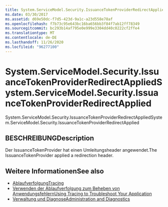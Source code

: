 ```yaml
---
title: System.ServiceModel.Security.IssuanceTokenProviderRedirectApplied
ms.date: 03/30/2017
ms.assetid: d69e50dc-f7d5-423d-9a1c-a23d558e78af
ms.openlocfilehash: f7b73c95e643bc16ba656bb3f84f7ab12ff78349
ms.sourcegitcommit: bc293b14af795e0e999e3304dd40c0222cf2ffe4
ms.translationtype: MT
ms.contentlocale: de-DE
ms.lasthandoff: 11/26/2020
ms.locfileid: "96277100"
---
```

# <a name="systemservicemodelsecurityissuancetokenproviderredirectapplied"></a><span data-ttu-id="25aca-102">System.ServiceModel.Security.IssuanceTokenProviderRedirectApplied</span><span class="sxs-lookup"><span data-stu-id="25aca-102">System.ServiceModel.Security.IssuanceTokenProviderRedirectApplied</span></span>

<span data-ttu-id="25aca-103">System.ServiceModel.Security.IssuanceTokenProviderRedirectApplied</span><span class="sxs-lookup"><span data-stu-id="25aca-103">System.ServiceModel.Security.IssuanceTokenProviderRedirectApplied</span></span>  
  
## <a name="description"></a><span data-ttu-id="25aca-104">BESCHREIBUNG</span><span class="sxs-lookup"><span data-stu-id="25aca-104">Description</span></span>  

 <span data-ttu-id="25aca-105">Der IssuanceTokenProvider hat einen Umleitungsheader angewendet.</span><span class="sxs-lookup"><span data-stu-id="25aca-105">The IssuanceTokenProvider applied a redirection header.</span></span>  
  
## <a name="see-also"></a><span data-ttu-id="25aca-106">Weitere Informationen</span><span class="sxs-lookup"><span data-stu-id="25aca-106">See also</span></span>

- [<span data-ttu-id="25aca-107">Ablaufverfolgung</span><span class="sxs-lookup"><span data-stu-id="25aca-107">Tracing</span></span>](index.md)
- [<span data-ttu-id="25aca-108">Verwenden der Ablaufverfolgung zum Beheben von Anwendungsfehlern</span><span class="sxs-lookup"><span data-stu-id="25aca-108">Using Tracing to Troubleshoot Your Application</span></span>](using-tracing-to-troubleshoot-your-application.md)
- [<span data-ttu-id="25aca-109">Verwaltung und Diagnose</span><span class="sxs-lookup"><span data-stu-id="25aca-109">Administration and Diagnostics</span></span>](../index.md)
